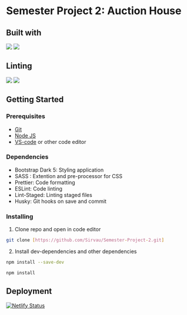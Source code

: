# Semester Project 2: Auction House

## Built with
<img src="{https://img.shields.io/badge/HTML5-E34F26?style=for-the-badge&logo=html5&logoColor=white}" />
<img src="{https://img.shields.io/badge/JavaScript-323330?style=for-the-badge&logo=javascript&logoColor=F7DF1}" />




## Linting
<img src="{https://img.shields.io/badge/eslint-3A33D1?style=for-the-badge&logo=eslint&logoColor=white}" />
<img src="{https://img.shields.io/badge/prettier-1A2C34?style=for-the-badge&logo=prettier&logoColor=F7BA3E}" />

## Getting Started

### Prerequisites

- [Git](https://git-scm.com/downloads)
- [Node JS](https://nodejs.org/en/download)
- [VS-code](https://code.visualstudio.com/download) or other code editor

### Dependencies

- Bootstrap Dark 5: Styling application
- SASS : Extention and pre-processor for CSS
- Prettier: Code formatting
- ESLint: Code linting
- Lint-Staged: Linting staged files
- Husky: Git hooks on save and commit

### Installing

1. Clone repo and open in code editor

```bash
git clone [https://github.com/Sirvau/Semester-Project-2.git]
```

2. Install dev-dependencies and other dependencies

```bash
npm install --save-dev
```

```bash
npm install
```

## Deployment

[![Netlify Status](https://api.netlify.com/api/v1/badges/0dee85ba-bd25-4647-810d-84e3bd9eaff9/deploy-status)](https://app.netlify.com/sites/comforting-wisp-5dec4d/deploys)
